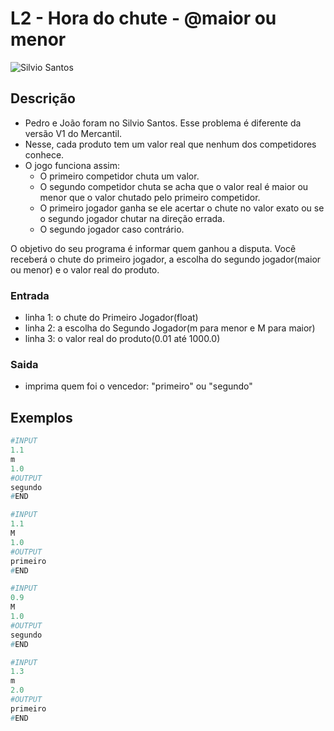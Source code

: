 # L2 - Hora do chute - @maior ou menor

![Silvio Santos](https://raw.githubusercontent.com/qxcodefup/arcade/master/base/maior/cover.jpg)

## Descrição

- Pedro e João foram no Silvio Santos. Esse problema é diferente da versão V1 do Mercantil.
- Nesse, cada produto tem um valor real que nenhum dos competidores conhece.
- O jogo funciona assim:
  - O primeiro competidor chuta um valor.
  - O segundo competidor chuta se acha que o valor real é maior ou menor que o valor chutado pelo primeiro competidor.
  - O primeiro jogador ganha se ele acertar o chute no valor exato ou se o segundo jogador chutar na direção errada.
  - O segundo jogador caso contrário.

O objetivo do seu programa é informar quem ganhou a disputa. Você receberá o chute do primeiro jogador, a escolha do segundo jogador(maior ou menor) e o valor real do produto.

### Entrada

- linha 1: o chute do Primeiro Jogador(float)
- linha 2: a escolha do Segundo Jogador(m para menor e M para maior)
- linha 3: o valor real do produto(0.01 até 1000.0)

### Saida

- imprima quem foi o vencedor: "primeiro" ou "segundo"

## Exemplos

``` py
#INPUT
1.1
m
1.0
#OUTPUT
segundo
#END
```

```py
#INPUT
1.1
M
1.0
#OUTPUT
primeiro
#END
```

```py
#INPUT
0.9
M
1.0
#OUTPUT
segundo
#END
```

```py
#INPUT
1.3
m
2.0
#OUTPUT
primeiro
#END
```
